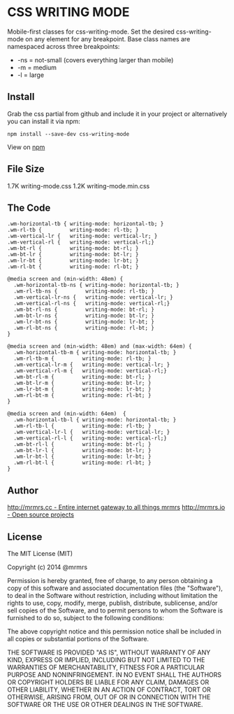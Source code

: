 # CSS WRITING MODE

  Mobile-first classes for css-writing-mode.
  Set the desired css-writing-mode on any element for any breakpoint.
  Base class names are namespaced across three breakpoints:

*  -ns = not-small (covers everything larger than mobile)
*  -m  = medium
*  -l  = large

## Install
Grab the css partial from github and include it in your project or alternatively
you can install it via npm:
```
npm install --save-dev css-writing-mode
```
View on [npm](https://www.npmjs.org/package/css-writing-mode)


## File Size

1.7K writing-mode.css
1.2K writing-mode.min.css

## The Code
```
.wm-horizontal-tb { writing-mode: horizontal-tb; }
.wm-rl-tb {         writing-mode: rl-tb; }
.wm-vertical-lr {   writing-mode: vertical-lr; }
.wm-vertical-rl {   writing-mode: vertical-rl;}
.wm-bt-rl {         writing-mode: bt-rl; }
.wm-bt-lr {         writing-mode: bt-lr; }
.wm-lr-bt {         writing-mode: lr-bt; }
.wm-rl-bt {         writing-mode: rl-bt; }

@media screen and (min-width: 48em) {
  .wm-horizontal-tb-ns { writing-mode: horizontal-tb; }
  .wm-rl-tb-ns {         writing-mode: rl-tb; }
  .wm-vertical-lr-ns {   writing-mode: vertical-lr; }
  .wm-vertical-rl-ns {   writing-mode: vertical-rl;}
  .wm-bt-rl-ns {         writing-mode: bt-rl; }
  .wm-bt-lr-ns {         writing-mode: bt-lr; }
  .wm-lr-bt-ns {         writing-mode: lr-bt; }
  .wm-rl-bt-ns {         writing-mode: rl-bt; }
}

@media screen and (min-width: 48em) and (max-width: 64em) {
  .wm-horizontal-tb-m { writing-mode: horizontal-tb; }
  .wm-rl-tb-m {         writing-mode: rl-tb; }
  .wm-vertical-lr-m {   writing-mode: vertical-lr; }
  .wm-vertical-rl-m {   writing-mode: vertical-rl;}
  .wm-bt-rl-m {         writing-mode: bt-rl; }
  .wm-bt-lr-m {         writing-mode: bt-lr; }
  .wm-lr-bt-m {         writing-mode: lr-bt; }
  .wm-rl-bt-m {         writing-mode: rl-bt; }
}

@media screen and (min-width: 64em)  {
  .wm-horizontal-tb-l { writing-mode: horizontal-tb; }
  .wm-rl-tb-l {         writing-mode: rl-tb; }
  .wm-vertical-lr-l {   writing-mode: vertical-lr; }
  .wm-vertical-rl-l {   writing-mode: vertical-rl;}
  .wm-bt-rl-l {         writing-mode: bt-rl; }
  .wm-bt-lr-l {         writing-mode: bt-lr; }
  .wm-lr-bt-l {         writing-mode: lr-bt; }
  .wm-rl-bt-l {         writing-mode: rl-bt; }
}

```

## Author

[http://mrmrs.cc - Entire internet gateway to all things mrmrs](http://mrmrs.cc)
[http://mrmrs.io - Open source projects](http://mrmrs.io)

## License

The MIT License (MIT)

Copyright (c) 2014 @mrmrs

Permission is hereby granted, free of charge, to any person obtaining a copy
of this software and associated documentation files (the "Software"), to deal
in the Software without restriction, including without limitation the rights
to use, copy, modify, merge, publish, distribute, sublicense, and/or sell
copies of the Software, and to permit persons to whom the Software is
furnished to do so, subject to the following conditions:

The above copyright notice and this permission notice shall be included in
all copies or substantial portions of the Software.

THE SOFTWARE IS PROVIDED "AS IS", WITHOUT WARRANTY OF ANY KIND, EXPRESS OR
IMPLIED, INCLUDING BUT NOT LIMITED TO THE WARRANTIES OF MERCHANTABILITY,
FITNESS FOR A PARTICULAR PURPOSE AND NONINFRINGEMENT. IN NO EVENT SHALL THE
AUTHORS OR COPYRIGHT HOLDERS BE LIABLE FOR ANY CLAIM, DAMAGES OR OTHER
LIABILITY, WHETHER IN AN ACTION OF CONTRACT, TORT OR OTHERWISE, ARISING FROM,
OUT OF OR IN CONNECTION WITH THE SOFTWARE OR THE USE OR OTHER DEALINGS IN
THE SOFTWARE.

